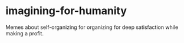 # imagining-for-humanity
Memes about self-organizing for organizing for deep satisfaction while making a profit.
